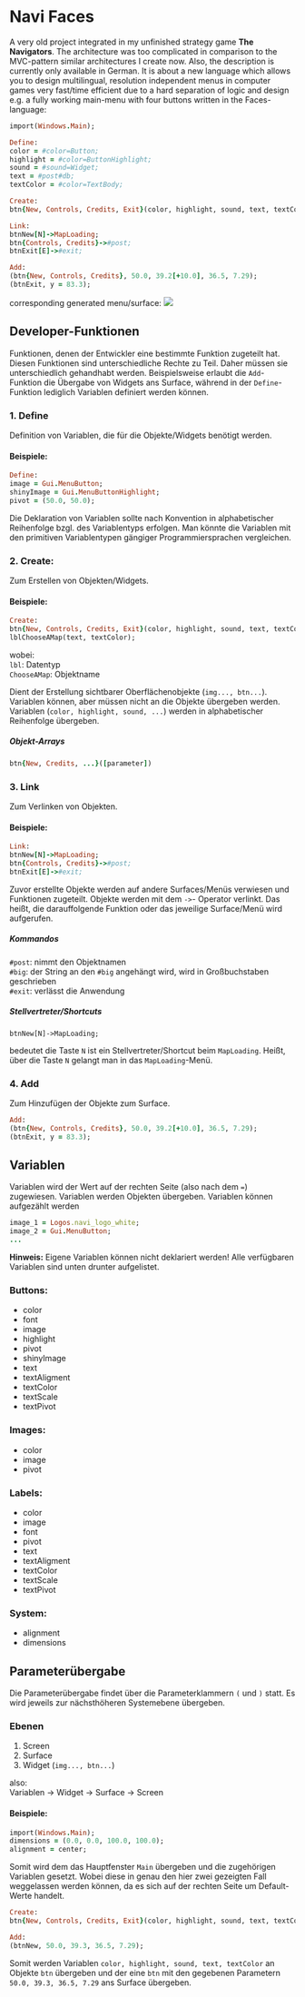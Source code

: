# Navi Faces
A very old project integrated in my unfinished strategy game **The Navigators**. The architecture was too complicated
in comparison to the MVC-pattern similar architectures I create now.
Also, the description is currently only available in German. It is about a new language which allows you
to design multilingual, resolution independent menus in computer games very fast/time efficient due to a hard separation of logic
and design e.g. a fully working main-menu with four buttons written in the Faces-language:

```ruby
import(Windows.Main);

Define:
color = #color=Button;
highlight = #color=ButtonHighlight;
sound = #sound=Widget;
text = #post#db;
textColor = #color=TextBody;

Create:
btn{New, Controls, Credits, Exit}(color, highlight, sound, text, textColor);

Link:
btnNew[N]->MapLoading;
btn{Controls, Credits}->#post;
btnExit[E]->#exit;

Add:
(btn{New, Controls, Credits}, 50.0, 39.2[+10.0], 36.5, 7.29);
(btnExit, y = 83.3);
```

corresponding generated menu/surface:
<img src="https://github.com/AlexanderMattheis/navi-faces-CANCELED/blob/master/Preview/Capture.PNG">

## Developer-Funktionen
Funktionen, denen der Entwickler eine bestimmte Funktion zugeteilt hat. Diesen Funktionen sind unterschiedliche Rechte zu Teil. Daher müssen sie unterschiedlich gehandhabt werden. Beispielsweise erlaubt die ``Add``-Funktion die Übergabe von Widgets ans Surface, während in der ``Define``-Funktion lediglich Variablen definiert werden können.

### 1. Define 
Definition von Variablen, die für die Objekte/Widgets benötigt werden.

#### Beispiele:
```ruby
Define:
image = Gui.MenuButton;
shinyImage = Gui.MenuButtonHighlight;
pivot = (50.0, 50.0);
```

Die Deklaration von Variablen sollte nach Konvention in alphabetischer Reihenfolge bzgl. des Variablentyps erfolgen. 
Man könnte die Variablen mit den primitiven Variablentypen gängiger Programmiersprachen vergleichen.

### 2. Create: 
Zum Erstellen von Objekten/Widgets.

#### Beispiele:
```ruby
Create:
btn{New, Controls, Credits, Exit}(color, highlight, sound, text, textColor);
lblChooseAMap(text, textColor);
```

wobei: <br>
``lbl``: Datentyp <br>
``ChooseAMap``: Objektname

Dient der Erstellung sichtbarer Oberflächenobjekte (``img..., btn...``). Variablen können, aber müssen nicht an die Objekte übergeben werden. Variablen (``color, highlight, sound, ...``) werden in alphabetischer Reihenfolge übergeben.

##### Objekt-Arrays
```ruby
btn{New, Credits, ...}([parameter])
```

### 3. Link
Zum Verlinken von Objekten.

#### Beispiele:
```ruby
Link:
btnNew[N]->MapLoading;
btn{Controls, Credits}->#post;
btnExit[E]->#exit;
```

Zuvor erstellte Objekte werden auf andere Surfaces/Menüs verwiesen und Funktionen zugeteilt. Objekte werden mit dem ``->``- Operator verlinkt. Das heißt, die darauffolgende Funktion oder das jeweilige Surface/Menü wird aufgerufen.

##### Kommandos
``#post``: nimmt den Objektnamen <br>
``#big``: der String an den ``#big`` angehängt wird, wird in Großbuchstaben geschrieben <br>
``#exit``: verlässt die Anwendung

##### Stellvertreter/Shortcuts
```
btnNew[N]->MapLoading;
```
bedeutet die Taste ``N`` ist ein Stellvertreter/Shortcut beim ``MapLoading``.
Heißt, über die Taste ``N`` gelangt man in das ``MapLoading``-Menü.

### 4. Add 
Zum Hinzufügen der Objekte zum Surface.

```ruby
Add:
(btn{New, Controls, Credits}, 50.0, 39.2[+10.0], 36.5, 7.29);
(btnExit, y = 83.3);
```

## Variablen
Variablen wird der Wert auf der rechten Seite (also nach dem ``=``) zugewiesen. Variablen werden Objekten übergeben.
Variablen können aufgezählt werden
```ruby
image_1 = Logos.navi_logo_white;
image_2 = Gui.MenuButton;
...
```

**Hinweis:** Eigene Variablen können nicht deklariert werden! Alle verfügbaren Variablen sind unten drunter aufgelistet.

### Buttons:
- color
- font
- image
- highlight
- pivot
- shinyImage
- text
- textAligment
- textColor
- textScale
- textPivot

### Images:
- color
- image
- pivot

### Labels:
- color
- image
- font
- pivot
- text
- textAligment
- textColor
- textScale
- textPivot

### System:
- alignment
- dimensions

## Parameterübergabe
Die Parameterübergabe findet über die Parameterklammern ``(`` und ``)`` statt. 
Es wird jeweils zur nächsthöheren Systemebene übergeben.

### Ebenen
1. Screen <br>                                                                                                                                                   
2. Surface <br>								                  
3. Widget (``img..., btn...``) <br>

also: <br>
Variablen -> Widget -> Surface -> Screen

#### Beispiele:
```ruby
import(Windows.Main);
dimensions = (0.0, 0.0, 100.0, 100.0);
alignment = center;
```

Somit wird dem  das Hauptfenster ``Main`` übergeben und die zugehörigen Variablen gesetzt. 
Wobei diese in genau den hier zwei gezeigten Fall weggelassen werden können, 
da es sich auf der rechten Seite um Default-Werte handelt.

```ruby
Create:
btn{New, Controls, Credits, Exit}(color, highlight, sound, text, textColor)

Add:
(btnNew, 50.0, 39.3, 36.5, 7.29);
```

Somit werden Variablen ``color, highlight, sound, text, textColor`` an Objekte ``btn`` übergeben
und der eine ``btn`` mit den gegebenen Parametern ``50.0, 39.3, 36.5, 7.29`` ans Surface übergeben.
